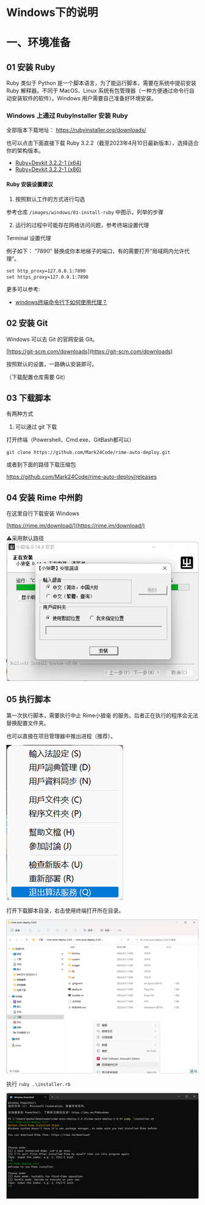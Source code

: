 

# Windows下的说明


# 一、环境准备

## 01 安装 Ruby

Ruby 类似于 Python 是一个脚本语言，为了能运行脚本，需要在系统中提前安装 Ruby 解释器。不同于 MacOS、Linux 系统有包管理器（一种方便通过命令行自动安装软件的软件）。Windows 用户需要自己准备好环境安装。

### Windows 上通过 RubyInstaller 安装 Ruby

全部版本下载地址： https://rubyinstaller.org/downloads/


也可以点击下面直接下载 Ruby 3.2.2（截至2023年4月10日最新版本），选择适合你的架构版本。

* [Ruby+Devkit 3.2.2-1 (x64) ](https://github.com/oneclick/rubyinstaller2/releases/download/RubyInstaller-3.2.2-1/rubyinstaller-devkit-3.2.2-1-x64.exe)
* [Ruby+Devkit 3.2.2-1 (x86) ](https://github.com/oneclick/rubyinstaller2/releases/download/RubyInstaller-3.2.2-1/rubyinstaller-devkit-3.2.2-1-x86.exe)


####  Ruby 安装设置建议

1. 按照默认工作的方式进行勾选

参考仓库 `/images/windows/01-install-ruby` 中图示，列举的步骤

2. 运行的过程中可能存在网络访问问题，参考终端设置代理

Terminal 设置代理

例子如下： “7890” 替换成你本地梯子的端口，有的需要打开“局域网内允许代理”。
```
set http_proxy=127.0.0.1:7890
set https_proxy=127.0.0.1:7890
```

更多可以参考: 

* [windows终端命令行下如何使用代理？ ](https://github.com/shadowsocks/shadowsocks-windows/issues/1489)



## 02 安装 Git

Windows 可以去 Git 的官网安装 Git。

[https://git-scm.com/downloads](https://git-scm.com/downloads)

按照默认的设置，一路确认安装即可。

（下载配置仓库需要 Git）

## 03 下载脚本

有两种方式

1. 可以通过 git 下载

打开终端（Powershell、Cmd.exe、GitBash都可以）

`git clone https://github.com/Mark24Code/rime-auto-deploy.git`

或者到下面的路径下载压缩包

https://github.com/Mark24Code/rime-auto-deploy/releases



## 04 安装 Rime 中州韵 

在这里自行下载安装 Windows

[https://rime.im/download/](https://rime.im/download/)


⚠️采用默认路径
![default-path](/images/windows/04-install-rime/step1-default-path.png)

## 05 执行脚本

第一次执行脚本，需要执行中止 Rime小狼毫 的服务。后者正在执行的程序会无法替换配置文件夹。

也可以直接在项目管理器中推出进程（推荐）。

![stop-service](/images/windows/05-run-script/step1-quit-servce.png)


打开下载脚本目录，右击使用终端打开所在目录。

![run-script](/images/windows/05-run-script/step2-open-terminal.png)


执行 `ruby .\installer.rb`

![success](/images/windows/05-run-script/step3-success-run.png)
